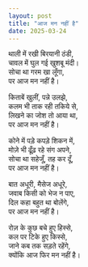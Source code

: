 ```yaml
---
layout: post
title: "आज मन नहीं है"
date: 2025-03-24
---
```


थाली में रखी बिरयानी ठंडी,  
चावल में घुल गई खुशबू मंदी।  
सोचा था गरम खा लूँगा,  
पर आज मन नहीं है।

किताबें खुलीं, पन्ने उलझे,  
कलम भी ताक रही तकिये से,  
लिखने का जोश तो आया था,  
पर आज मन नहीं है।

कोने में पड़े कपड़े शिकन में,  
मोज़े भी ढूँढ़ रहे संग अपने,  
सोचा था सहेजूँ, तह कर दूँ,  
पर आज मन नहीं है।

बात अधूरी, मैसेज अधूरे,  
जवाब किसी को भेज न पाए,  
दिल कहा बहुत था बोलेंगे,  
पर आज मन नहीं है।

रोज़ के कुछ बचे हुए हिस्से,  
कल पर टिके हुए किस्से,  
जाने कब तक सड़ते रहेंगे,  
क्योंकि आज फिर मन नहीं है।

